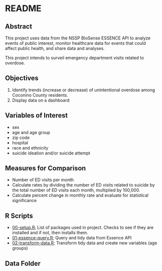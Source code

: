 # README


## Abstract 


This project uses data from the NSSP BIoSense ESSENCE API to analyze events of public interest, monitor healthcare data for events that could affect public health, and share data and analyses.


This project intends to surveil emergency department visits related to overdose.


## Objectives 


1. Identify trends (increase or decrease) of unintentional overdose among Coconino County residents. 
2. Display data on a dashboard



## Variables of Interest 


- sex 
- age and age group 
- zip code 
- hospital 
- race and ethnicity 
- suicide ideation and/or suicide attempt 


## Measures for Comparison 


- Number of ED visits per month 
- Calculate rates by dividing the number of ED visits related to suicide by the total number of ED visits each month, multiplied by 100,000.
- Calculate percent change in monthly rate and evaluate for statistical significance 



## R Scripts 


- [00-setup.R](scripts/00-setup.R); List of packages used in project. Checks to see if they are installed and if not, then installs them.
- [01-essence-query.R](scripts/01-essence-query.R); Query and tidy data from Essence API 
- [02-transform-data.R](scripts/02-transform-data.R); Transform tidy data and create new variables (age groups)


## Data Folder 